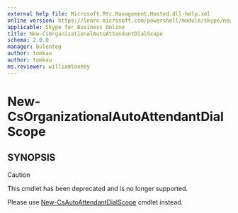 ```yaml
---
external help file: Microsoft.Rtc.Management.Hosted.dll-help.xml
online version: https://learn.microsoft.com/powershell/module/skype/new-csorganizationalautoattendantdialscope
applicable: Skype for Business Online
title: New-CsOrganizationalAutoAttendantDialScope
schema: 2.0.0
manager: bulenteg
author: tomkau
author: tomkau
ms.reviewer: williamlooney
---
```


# New-CsOrganizationalAutoAttendantDialScope

## SYNOPSIS

> [!CAUTION]
> This cmdlet has been deprecated and is no longer supported.
> 
> Please use [New-CsAutoAttendantDialScope](New-CsAutoAttendantDialScope.md) cmdlet instead.
